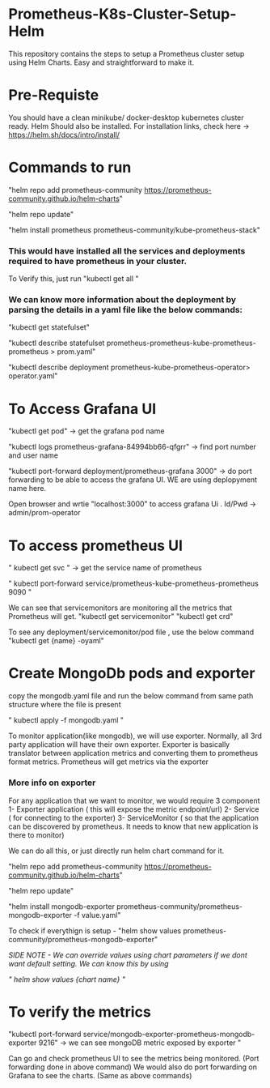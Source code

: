# Prometheus-K8s-Cluster-Setup-Helm
This repository contains the steps to setup a Prometheus cluster setup using Helm Charts. Easy and straightforward to make it.


# Pre-Requiste
You should have a clean minikube/ docker-desktop kubernetes cluster ready.
Helm Should also be installed. For installation links, check here -> https://helm.sh/docs/intro/install/

# Commands to run 

"helm repo add prometheus-community https://prometheus-community.github.io/helm-charts"

"helm repo update"

"helm install prometheus prometheus-community/kube-prometheus-stack"

### This would have installed all the services and deployments required to have prometheus in your cluster.
To Verify this, just run "kubectl get all "

### We can know more information about the deployment by parsing the details in a yaml file like the below commands:

"kubectl get statefulset"

"kubectl describe statefulset prometheus-prometheus-kube-prometheus-prometheus > prom.yaml"

"kubectl describe deployment prometheus-kube-prometheus-operator> operator.yaml"

# To Access Grafana UI
"kubectl get pod"  -> get the grafana pod name

"kubectl logs prometheus-grafana-84994bb66-qfgrr" -> find port number and user name

"kubectl port-forward deployment/prometheus-grafana 3000" -> do port forwarding to be able to access the grafana UI. WE are using deplopyment name here.

Open browser and wrtie "localhost:3000" to access grafana Ui . Id/Pwd -> admin/prom-operator

# To access prometheus UI

" kubectl get svc "  -> get the service name of prometheus

" kubectl port-forward service/prometheus-kube-prometheus-prometheus 9090 "

We can see that servicemonitors are monitoring all the metrics that Prometheus will get.
"kubectl get servicemonitor"
"kubectl get crd"

To see any deployment/servicemonitor/pod file , use the below command
"kubectl get {name} -oyaml"

# Create MongoDb pods and exporter
copy the mongodb.yaml file and run the below command from same path structure where the file is present

" kubectl apply -f mongodb.yaml "

To monitor application(like mongodb), we will use exporter. Normally, all 3rd party application will have their own exporter. Exporter is basically translator between application metrics and converting them to prometheus format metrics. 
Prometheus will get metrics via the exporter

### More info on exporter

For any application that we want to monitor, we would require 3 component
1- Exporter application ( this will expose the metric endpoint/url)
2- Service ( for connecting to the exporter)
3- ServiceMonitor ( so that the application can be discovered by prometheus. It needs to know that new application is there to monitor)

We can do all this, or just directly run helm chart command for it.

"helm repo add prometheus-community https://prometheus-community.github.io/helm-charts"

"helm repo update"

"helm install mongodb-exporter prometheus-community/prometheus-mongodb-exporter -f value.yaml"

To check if everythign is setup -
"helm show values prometheus-community/prometheus-mongodb-exporter"


*SIDE NOTE - We can override values using chart parameters if we dont want default setting. We can know this by using*

*" helm show values {chart name} "*

# To verify the metrics

"kubectl port-forward service/mongodb-exporter-prometheus-mongodb-exporter 9216"  -> we can see mongoDB metric exposed by exporter "

Can go and check prometheus UI to see the metrics being monitored. (Port forwarding done in above command)
We would also do port forwarding on Grafana to see the charts. (Same as above commands)


